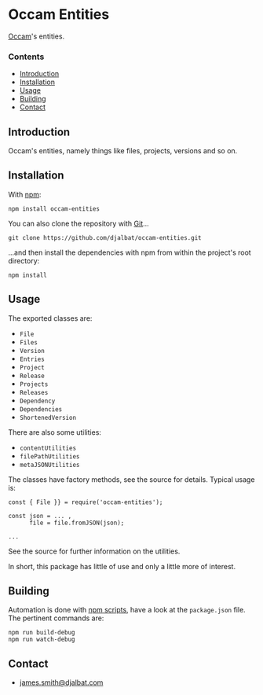 # Occam Entities

[Occam](https://github.com/djalbat/occam)'s entities.

### Contents

- [Introduction](#introduction)
- [Installation](#installation)
- [Usage](#usage)
- [Building](#building)
- [Contact](#contact)

## Introduction

Occam's entities, namely things like files, projects, versions and so on.

## Installation

With [npm](https://www.npmjs.com/):

    npm install occam-entities

You can also clone the repository with [Git](https://git-scm.com/)...

    git clone https://github.com/djalbat/occam-entities.git

...and then install the dependencies with npm from within the project's root directory:

    npm install

## Usage

The exported classes are:

* `File`
* `Files`
* `Version`
* `Entries`
* `Project`
* `Release`
* `Projects`
* `Releases`
* `Dependency`
* `Dependencies`
* `ShortenedVersion`

There are also some utilities:

* `contentUtilities`
* `filePathUtilities`
* `metaJSONUtilities`

The classes have factory methods, see the source for details. Typical usage is:

```
const { File }} = require('occam-entities');

const json = ... ,
      file = file.fromJSON(json);

...
```

See the source for further information on the utilities.

In short, this package has little of use and only a little more of interest. 

## Building

Automation is done with [npm scripts](https://docs.npmjs.com/misc/scripts), have a look at the `package.json` file. The pertinent commands are:

    npm run build-debug
    npm run watch-debug

## Contact

* james.smith@djalbat.com

